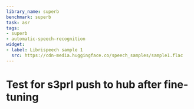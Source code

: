 ```yaml
---
library_name: superb
benchmark: superb
task: asr
tags:
- superb
- automatic-speech-recognition
widget:
- label: Librispeech sample 1
  src: https://cdn-media.huggingface.co/speech_samples/sample1.flac
---
```


# Test for s3prl push to hub after fine-tuning